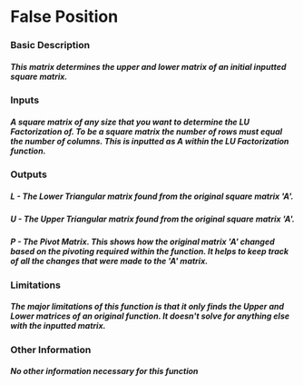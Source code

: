 # False Position

### Basic Description

##### This matrix determines the upper and lower matrix of an initial inputted square matrix. 

### Inputs

##### A square matrix of any size that you want to determine the LU Factorization of. To be a square matrix the number of rows must equal the number of columns. This is inputted as A within the LU Factorization function.

### Outputs

##### L - The Lower Triangular matrix found from the original square matrix 'A'. 
##### U - The Upper Triangular matrix found from the original square matrix 'A'. 
##### P - The Pivot Matrix. This shows how the original matrix 'A' changed based on the pivoting required within the function. It helps to keep track of all the changes that were made to the 'A' matrix. 

### Limitations

##### The major limitations of this function is that it only finds the Upper and Lower matrices of an original function. It doesn't solve for anything else with the inputted matrix. 

### Other Information

##### No other information necessary for this function
